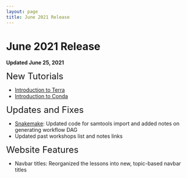 ```yaml
---
layout: page
title: June 2021 Release
---
```


June 2021 Release
=================

**Updated June 25, 2021**

<span style="font-size:24px;">New Tutorials

- [Introduction to Terra](../Cloud-Platforms/Introduction-to-Terra/index.md)
- [Introduction to Conda](../General-Tools/Introduction-to-Conda/index.md)

<span style="font-size:24px;">Updates and Fixes

- [Snakemake](../General-Tools/Snakemake/index.md): Updated code for samtools import and added notes on generating workflow DAG
- Updated past workshops list and notes links

<span style="font-size:24px;">Website Features

- Navbar titles: Reorganized the lessons into new, topic-based navbar titles
